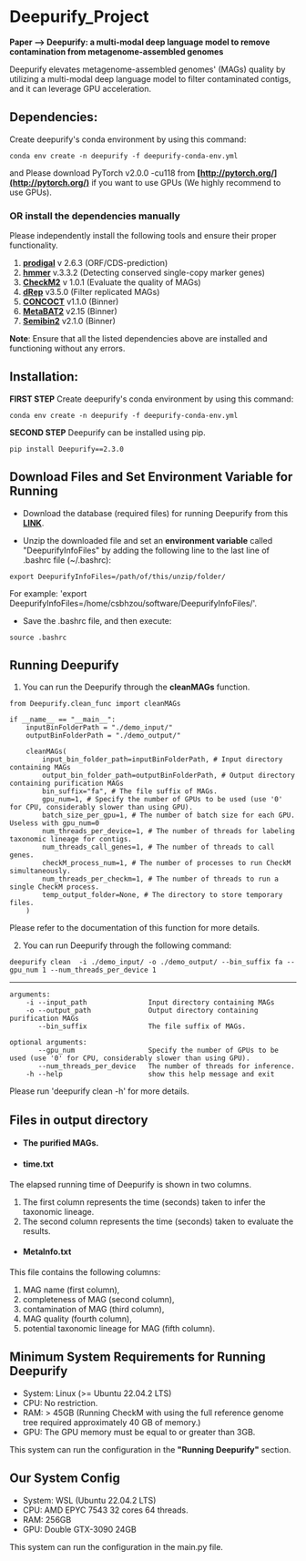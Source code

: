 # Deepurify_Project
**Paper --> Deepurify: a multi-modal deep language model to remove contamination from metagenome-assembled genomes**

Deepurify elevates metagenome-assembled genomes' (MAGs) quality by utilizing a multi-modal deep language model to filter contaminated contigs, and it can leverage GPU acceleration.


## Dependencies:
Create deepurify's conda environment by using this command:
```
conda env create -n deepurify -f deepurify-conda-env.yml
```

and Please download PyTorch v2.0.0 -cu118 from **[http://pytorch.org/](http://pytorch.org/)** if you want to use GPUs (We highly recommend to use GPUs).

### OR install the dependencies manually

Please independently install the following tools and ensure their proper functionality.

1. **[prodigal](https://github.com/hyattpd/Prodigal/wiki/installation)** v 2.6.3 (ORF/CDS-prediction)
2. **[hmmer](http://hmmer.org/download.html)** v.3.3.2 (Detecting conserved single-copy marker genes)
3. **[CheckM2](https://github.com/chklovski/CheckM2)** v 1.0.1 (Evaluate the quality of MAGs)
4. **[dRep](https://github.com/MrOlm/drep)** v3.5.0 (Filter replicated MAGs)
5. **[CONCOCT](https://github.com/BinPro/CONCOCT)** v1.1.0 (Binner)
6. **[MetaBAT2](https://bitbucket.org/berkeleylab/metabat/src/master/)** v2.15 (Binner)
7. **[Semibin2](https://github.com/BigDataBiology/SemiBin)** v2.1.0 (Binner)

**Note**: Ensure that all the listed dependencies above are installed and functioning without any errors.


## Installation:
**FIRST STEP**
Create deepurify's conda environment by using this command:
```
conda env create -n deepurify -f deepurify-conda-env.yml
```

**SECOND STEP**
Deepurify can be installed using pip. 
```
pip install Deepurify==2.3.0
```


## Download Files and Set Environment Variable for Running
- Download the database (required files) for running Deepurify from this **[LINK](https://drive.google.com/file/d/1FXpxoXFYHcX9QAFe7U6zfM8YjalxNLFk/view?usp=sharing)**.

- Unzip the downloaded file and set an **environment variable** called "DeepurifyInfoFiles" by adding the following line to the last line of .bashrc file (~/.bashrc):
```
export DeepurifyInfoFiles=/path/of/this/unzip/folder/
```
For example: 'export DeepurifyInfoFiles=/home/csbhzou/software/DeepurifyInfoFiles/'.

- Save the .bashrc file, and then execute:
```
source .bashrc
```


## Running Deepurify
1.  You can run the Deepurify through the **cleanMAGs** function.
```
from Deepurify.clean_func import cleanMAGs

if __name__ == "__main__":
    inputBinFolderPath = "./demo_input/"
    outputBinFolderPath = "./demo_output/"
    
    cleanMAGs(
        input_bin_folder_path=inputBinFolderPath, # Input directory containing MAGs
        output_bin_folder_path=outputBinFolderPath, # Output directory containing purification MAGs
        bin_suffix="fa", # The file suffix of MAGs.
        gpu_num=1, # Specify the number of GPUs to be used (use '0' for CPU, considerably slower than using GPU).
        batch_size_per_gpu=1, # The number of batch size for each GPU. Useless with gpu_num=0
        num_threads_per_device=1, # The number of threads for labeling taxonomic lineage for contigs.
        num_threads_call_genes=1, # The number of threads to call genes.
        checkM_process_num=1, # The number of processes to run CheckM simultaneously.
        num_threads_per_checkm=1, # The number of threads to run a single CheckM process.
        temp_output_folder=None, # The directory to store temporary files.
    )

```
Please refer to the documentation of this function for more details.

2.  You can run Deepurify through the following command:
```
deepurify clean  -i ./demo_input/ -o ./demo_output/ --bin_suffix fa --gpu_num 1 --num_threads_per_device 1
```
----------------------------------------------------------------------------------------------------------------------------------------
```
arguments:
    -i --input_path               Input directory containing MAGs
    -o --output_path              Output directory containing purification MAGs
       --bin_suffix               The file suffix of MAGs.

optional arguments:
       --gpu_num                  Specify the number of GPUs to be used (use '0' for CPU, considerably slower than using GPU).
       --num_threads_per_device   The number of threads for inference.
    -h --help                     show this help message and exit
```
Please run 'deepurify clean -h' for more details.


## Files in output directory
- #### The purified MAGs.
- #### time.txt 
The elapsed running time of Deepurify is shown in two columns. 

1. The first column represents the time (seconds) taken to infer the taxonomic lineage.
2. The second column represents the time (seconds) taken to evaluate the results.

- #### MetaInfo.txt 
This file contains the following columns: 

1. MAG name (first column), 
2. completeness of MAG (second column), 
3. contamination of MAG (third column), 
4. MAG quality (fourth column),
5. potential taxonomic lineage for MAG (fifth column).

## Minimum System Requirements for Running Deepurify
- System: Linux (>= Ubuntu 22.04.2 LTS)
- CPU: No restriction.
- RAM: > 45GB (Running CheckM with using the full reference genome tree required approximately 40 GB of memory.)
- GPU: The GPU memory must be equal to or greater than 3GB.

This system can run the configuration in the **"Running Deepurify"** section.


## Our System Config
- System: WSL (Ubuntu 22.04.2 LTS)
- CPU: AMD EPYC 7543 32 cores 64 threads.
- RAM: 256GB
- GPU: Double GTX-3090 24GB

This system can run the configuration in the main.py file.
